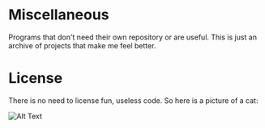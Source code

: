 # Miscellaneous

Programs that don't need their own repository or are useful. This is just an archive of projects that make me feel better.

# License

There is no need to license fun, useless code. So here is a picture of a cat:

![Alt Text](https://github.com/xelaoliver/miscellaneous/blob/main/cat.jpg)
